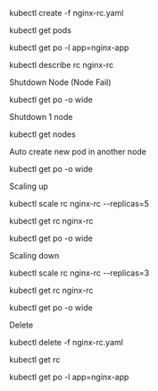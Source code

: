 kubectl create -f nginx-rc.yaml

kubectl get pods

kubectl get po -l app=nginx-app

kubectl describe rc nginx-rc

Shutdown Node (Node Fail)

kubectl get po -o wide

Shutdown 1 node

kubectl get nodes

Auto create new pod in another node

kubectl get po -o wide

Scaling up

kubectl scale rc nginx-rc --replicas=5

kubectl get rc nginx-rc

kubectl get po -o wide

Scaling down

kubectl scale rc nginx-rc --replicas=3

kubectl get rc nginx-rc

kubectl get po -o wide

Delete

kubectl delete -f nginx-rc.yaml

kubectl get rc

kubectl get po -l app=nginx-app
